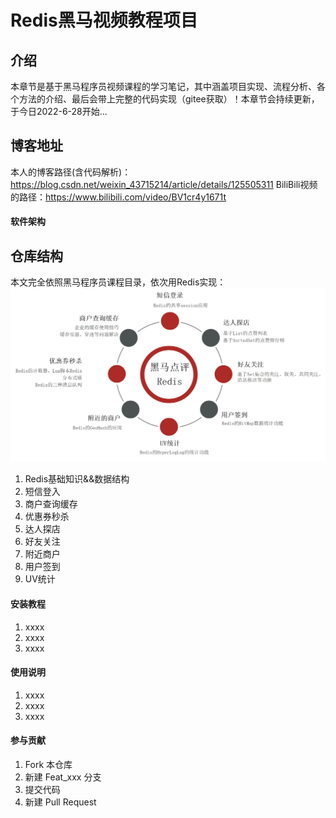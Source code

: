 # Redis黑马视频教程项目

## 介绍
本章节是基于黑马程序员视频课程的学习笔记，其中涵盖项目实现、流程分析、各个方法的介绍、最后会带上完整的代码实现（gitee获取）！本章节会持续更新，于今日2022-6-28开始...


## 博客地址
本人的博客路径(含代码解析)：https://blog.csdn.net/weixin_43715214/article/details/125505311 
BiliBili视频的路径：https://www.bilibili.com/video/BV1cr4y1671t


#### 软件架构

## 仓库结构
本文完全依照黑马程序员课程目录，依次用Redis实现：
![黑马程序员课程目录](imagesimage.png)
1. Redis基础知识&&数据结构
1. 短信登入
1. 商户查询缓存
1. 优惠券秒杀
1. 达人探店
1. 好友关注
1. 附近商户
1. 用户签到
1. UV统计









#### 安装教程

1.  xxxx
2.  xxxx
3.  xxxx

#### 使用说明

1.  xxxx
2.  xxxx
3.  xxxx

#### 参与贡献

1.  Fork 本仓库
2.  新建 Feat_xxx 分支
3.  提交代码
4.  新建 Pull Request


